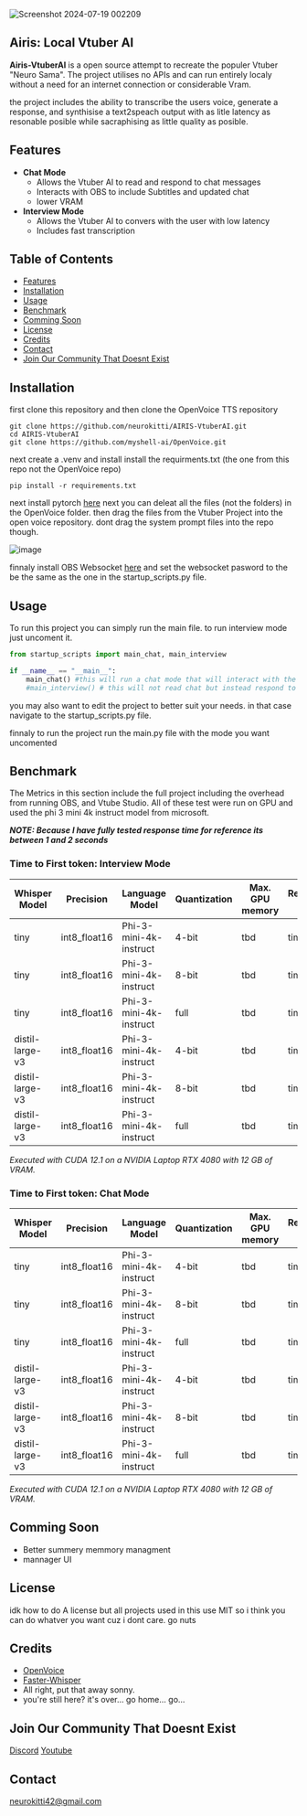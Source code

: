 ![Screenshot 2024-07-19 002209](https://github.com/user-attachments/assets/ff1739da-5b37-4bb4-8c7b-20c66e8dd193)

## Airis: Local Vtuber AI 
**Airis-VtuberAI** is a open source attempt to recreate the populer Vtuber "Neuro Sama". The project utilises no APIs and can run entirely localy without a need for an internet connection or considerable Vram.

the project includes the ability to transcribe the users voice, generate a response, and synthisise a text2speach output with as litle latency as resonable posible while sacraphising as little quality as posible. 

## Features
- **Chat Mode**
  - Allows the Vtuber AI to read and respond to chat messages
  - Interacts with OBS to include Subtitles and updated chat
  - lower VRAM
- **Interview Mode**
  - Allows the Vtuber AI to convers with the user with low latency
  - Includes fast transcription

## Table of Contents
- [Features](#features)
- [Installation](#installation)
- [Usage](#usage)
- [Benchmark](#benchmark)
- [Comming Soon](#license)
- [License](#license)
- [Credits](#credits)
- [Contact](#contact)
- [Join Our Community That Doesnt Exist](#Join-Our-Community-That-Doesnt-Exist)

## Installation
first clone this repository and then clone the OpenVoice TTS repository
```
git clone https://github.com/neurokitti/AIRIS-VtuberAI.git
cd AIRIS-VtuberAI
git clone https://github.com/myshell-ai/OpenVoice.git
```
next create a .venv and install install the requirments.txt (the one from this repo not the OpenVoice repo)
```
pip install -r requirements.txt
```
next install pytorch [here](https://pytorch.org/get-started/locally/)
next you can deleat all the files (not the folders) in the OpenVoice folder. then drag the files from the Vtuber Project into the open voice repository. dont drag the system prompt files into the repo though.

![image](https://github.com/user-attachments/assets/fd8e05c1-c9ae-45e5-a839-05d604afc0f8)

finnaly install OBS Websocket [here](https://github.com/obsproject/obs-websocket/releases) and set the websocket pasword to the be the same as the one in the startup_scripts.py file. 

## Usage
To run this project you can simply run the main file. to run interview mode just uncoment it.
```python
from startup_scripts import main_chat, main_interview

if __name__ == "__main__":
    main_chat() #this will run a chat mode that will interact with the chat but will not respond to you
    #main_interview() # this will not read chat but instead respond to anyone on the stream over mic
```
you may also want to edit the project to better suit your needs. in that case navigate to the startup_scripts.py file.

finnaly to run the project run the main.py file with the mode you want uncomented



## Benchmark
The Metrics in this section include the full project including the overhead from running OBS, and Vtube Studio. All of these test were run on GPU and used the phi 3 mini 4k instruct model from microsoft. 

***NOTE: Because I have fully tested response time for reference its between 1 and 2 seconds***

### Time to First token: Interview Mode
| Whisper Model | Precision | Language Model | Quantization | Max. GPU memory | Response Time |
| --- | --- | --- | --- | --- | --- |
| tiny | int8_float16 | Phi-3-mini-4k-instruct | 4-bit | tbd | time tbd |
| tiny | int8_float16 | Phi-3-mini-4k-instruct | 8-bit | tbd | time tbd |
| tiny | int8_float16 | Phi-3-mini-4k-instruct | full | tbd | time tbd |
| distil-large-v3 | int8_float16 | Phi-3-mini-4k-instruct | 4-bit | tbd | time tbd |
| distil-large-v3 | int8_float16 | Phi-3-mini-4k-instruct | 8-bit | tbd | time tbd |
| distil-large-v3 | int8_float16 | Phi-3-mini-4k-instruct | full | tbd | time tbd |

*Executed with CUDA 12.1 on a NVIDIA Laptop RTX 4080 with 12 GB of VRAM.*

### Time to First token: Chat Mode
| Whisper Model | Precision | Language Model | Quantization | Max. GPU memory | Response Time |
| --- | --- | --- | --- | --- | --- |
| tiny | int8_float16 | Phi-3-mini-4k-instruct | 4-bit | tbd | time tbd |
| tiny | int8_float16 | Phi-3-mini-4k-instruct | 8-bit | tbd | time tbd |
| tiny | int8_float16 | Phi-3-mini-4k-instruct | full | tbd | time tbd |
| distil-large-v3 | int8_float16 | Phi-3-mini-4k-instruct | 4-bit | tbd | time tbd |
| distil-large-v3 | int8_float16 | Phi-3-mini-4k-instruct | 8-bit | tbd | time tbd |
| distil-large-v3 | int8_float16 | Phi-3-mini-4k-instruct | full | tbd | time tbd |

*Executed with CUDA 12.1 on a NVIDIA Laptop RTX 4080 with 12 GB of VRAM.*
## Comming Soon
- Better summery memmory managment
- mannager UI
## License
idk how to do A license but all projects used in this use MIT so i think you can do whatver you want cuz i dont care. go nuts
## Credits
- [OpenVoice](https://github.com/myshell-ai/OpenVoice)
- [Faster-Whisper](https://github.com/SYSTRAN/faster-whisper)
- All right, put that away sonny.
- you're still here? it's over... go home... go...

## Join Our Community That Doesnt Exist
[Discord](https://discord.gg/gdV6XzNN) [Youtube](https://www.youtube.com/channel/UCcd3gZYX_qT9ew3b6kn_vsA)
## Contact
neurokitti42@gmail.com
